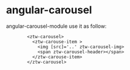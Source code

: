 # angular-carousel
angular-carousel-module
    use it as follow:
    
            <ztw-carousel>
              <ztw-carouse-item >
                <img [src]='..' ztw-carousel-img>
                <span ztw-carousel-header></span>
              </ztw-carouse-item>
            </ztw-carousel>
